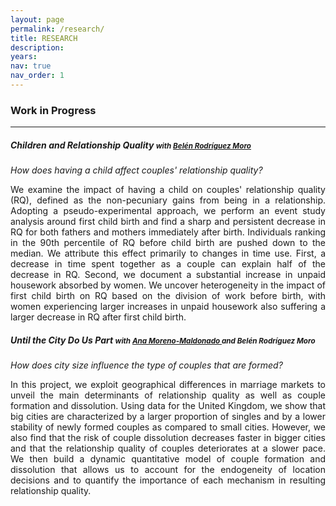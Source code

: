 ```yaml
---
layout: page
permalink: /research/
title: RESEARCH
description: 
years: 
nav: true
nav_order: 1
---
```


### **Work in Progress**
---

##### **Children and Relationship Quality** <small> with <a target="_blank" href="https://sites.google.com/view/belrodoro/about-me">Belén Rodríguez Moro </a> </small> <br>
_How does having a child affect couples' relationship quality?_

<p style="text-align: justify;">
We examine the impact of having a child on couples' relationship quality (RQ), defined as the non-pecuniary gains from being in a relationship. Adopting a pseudo-experimental approach, we perform an event study analysis around first child birth and find a sharp and persistent decrease in RQ for both fathers and mothers immediately after birth. Individuals ranking in the 90th percentile of RQ before child birth are pushed down to the median. We attribute this effect primarily to changes in time use. First, a decrease in time spent together as a couple can explain half of the decrease in RQ. Second, we document a substantial increase in unpaid housework absorbed by women. We uncover heterogeneity in the impact of first child birth on RQ based on the division of work before birth, with women experiencing larger increases in unpaid housework also suffering a larger decrease in RQ after first child birth. 
</p>

 ##### **Until the City Do Us Part** <small> with <a target="_blank" href="https://sites.google.com/view/ana-moreno-maldonado/main?authuser=0">Ana Moreno-Maldonado </a> and Belén Rodríguez Moro </small> <br>
_How does city size influence the type of couples that are formed?_

<p style="text-align: justify;">
In this project, we exploit geographical differences in marriage markets to unveil the main determinants of relationship quality as well as couple formation and dissolution. Using data for the United Kingdom, we show that big cities are characterized by a larger proportion of singles and by a lower stability of newly formed couples as compared to small cities. However, we also find that the risk of couple dissolution decreases faster in bigger cities and that the relationship quality of couples deteriorates at a slower pace. We then build a dynamic quantitative model of couple formation and dissolution that allows us to account for the endogeneity of location decisions and to quantify the importance of each mechanism in resulting relationship quality.
</p>
